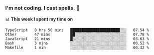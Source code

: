 ### I'm not coding. I cast spells. 🎩

📊 **This week I spent my time on**
<!--START_SECTION:waka-->
```text
TypeScript   8 hrs 50 mins   ██████████████████████░░░   87.54 % 
Other        47 mins         ██░░░░░░░░░░░░░░░░░░░░░░░   07.78 % 
JavaScript   21 mins         █░░░░░░░░░░░░░░░░░░░░░░░░   03.63 % 
Bash         3 mins          ░░░░░░░░░░░░░░░░░░░░░░░░░   00.52 % 
Makefile     1 min           ░░░░░░░░░░░░░░░░░░░░░░░░░   00.32 % 
```
<!--END_SECTION:waka-->
